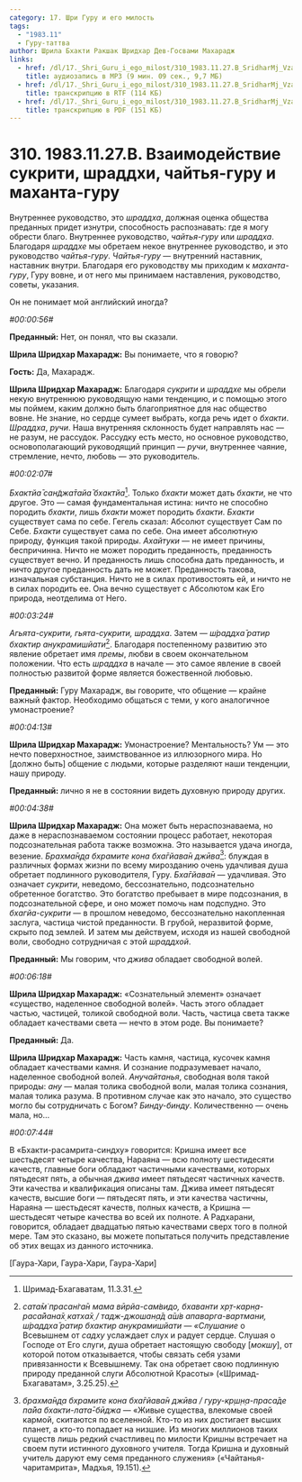 ```yaml
---
category: 17. Шри Гуру и его милость
tags:
  - "1983.11"
  - Гуру-таттва
author: Шрила Бхакти Ракшак Шридхар Дев-Госвами Махарадж
links:
  - href: /dl/17._Shri_Guru_i_ego_milost/310_1983.11.27.B_SridharMj_Vzaimodejstvie_sukriti_shraddhi_chajtja-guru_i_mahanta-guru.mp3
    title: аудиозапись в MP3 (9 мин. 09 сек., 9,7 МБ)
  - href: /dl/17._Shri_Guru_i_ego_milost/310_1983.11.27.B_SridharMj_Vzaimodejstvie_sukriti_shraddhi_chajtja-guru_i_mahanta-guru.rtf
    title: транскрипцию в RTF (114 КБ)
  - href: /dl/17._Shri_Guru_i_ego_milost/310_1983.11.27.B_SridharMj_Vzaimodejstvie_sukriti_shraddhi_chajtja-guru_i_mahanta-guru.pdf
    title: транскрипцию в PDF (151 КБ)
---
```


# 310. 1983.11.27.B. Взаимодействие сукрити, шраддхи, чайтья-гуру и маханта-гуру

Внутреннее руководство, это *шраддха*, должная оценка общества преданных придет изнутри, способность распознавать: где я могу обрести благо. Внутреннее руководство, *чайтья-гуру* или *шраддха*. Благодаря *шраддхе* мы обретаем некое внутреннее руководство, и это руководство *чайтья-гуру*. *Чайтья-гуру* — внутренний наставник, наставник внутри. Благодаря его руководству мы приходим к *маханта-гуру*, Гуру вовне, и от него мы принимаем наставления, руководство, советы, указания.

Он не понимает мой английский иногда?

*#00:00:56#*

**Преданный:** Нет, он понял, что вы сказали.

**Шрила Шридхар Махарадж:** Вы понимаете, что я говорю?

**Гость:** Да, Махарадж.

**Шрила Шридхар Махарадж:** Благодаря *сукрити* и *шраддхе* мы обрели некую внутреннюю руководящую нами тенденцию, и с помощью этого мы поймем, каким должно быть благоприятное для нас общество вовне. Не знание, но сердце сумеет выбрать, когда речь идет о *бхакти*. *Шраддха*, *ручи*. Наша внутренняя склонность будет направлять нас — не разум, не рассудок. Рассудку есть место, но основное руководство, основополагающий руководящий принцип — *ручи*, внутреннее чаяние, стремление, нечто, любовь — это руководитель.

*#00:02:07#*

*Бхактйа̄ сан̃джа̄тайа̄ бхактйа*[^_ftn1]. Только *бхакти* может дать *бхакти*, не что другое. Это — самая фундаментальная истина: ничто не способно породить *бхакти*, лишь *бхакти* может породить *бхакти*. *Бхакти* существует сама по себе. Гегель сказал: Абсолют существует Сам по Себе. *Бхакти* существует сама по себе. Она имеет абсолютную природу, функция такой природы. *Ахайтуки* — не имеет причины, беспричинна. Ничто не может породить преданность, преданность существует вечно. И преданность лишь способна дать преданность, и ничто другое преданность дать не может. Преданность такова, изначальная субстанция. Ничто не в силах противостоять ей, и ничто не в силах породить ее. Она вечно существует с Абсолютом как Его природа, неотделима от Него.

*#00:03:24#*

*Агьята-сукрити, гьята-сукрити, шраддха*. Затем — *ш́раддха̄ ратир бхактир анукрамишйати*[^_ftn2]. Благодаря постепенному развитию это явление обретает имя *премы*, любви в своем окончательном положении. Что есть *шраддха* в начале — это самое явление в своей полностью развитой форме является божественной любовью.

**Преданный:** Гуру Махарадж, вы говорите, что общение — крайне важный фактор. Необходимо общаться с теми, у кого аналогичное умонастроение?

*#00:04:13#*

**Шрила Шридхар Махарадж:** Умонастроение? Ментальность? Ум — это нечто поверхностное, заимствованное из иллюзорного мира. Но [должно быть] общение с людьми, которые разделяют наши тенденции, нашу природу.

**Преданный:** лично я не в состоянии видеть духовную природу других.

*#00:04:38#*

**Шрила Шридхар Махарадж:** Она может быть нераспознаваема, но даже в нераспознаваемом состоянии процесс работает, некоторая подсознательная работа также возможна. Это называется удача иногда, везение. *Брахма̄н̣д̣а бхрамите кона бха̄гйава̄н джӣва*[^_ftn3]: блуждая в различных формах жизни по всему мирозданию очень удачливая душа обретает подлинного руководителя, Гуру. *Бха̄гйава̄н* — удачливая. Это означает *сукрити*, неведомо, бессознательно, подсознательно обретенное богатство. Это богатство пребывает в мире подсознания, в подсознательной сфере, и оно может помочь нам подспудно. Это *бхагйа-сукрити* — в прошлом неведомо, бессознательно накопленная заслуга, частица чистой преданности. В грубой, неразвитой форме, скрыто под землей. И затем мы действуем, исходя из нашей свободной воли, свободно сотрудничая с этой *шраддхой*.

**Преданный:** Мы говорим, что *джива* обладает свободной волей.

*#00:06:18#*

**Шрила Шридхар Махарадж:** «Сознательный элемент» означает «существо, наделенное свободной волей». Часть этого обладает частью, частицей, толикой свободной воли. Часть, частица света также обладает качествами света — нечто в этом роде. Вы понимаете?

**Преданный:** Да.

**Шрила Шридхар Махарадж:** Часть камня, частица, кусочек камня обладает качествами камня. И сознание подразумевает начало, наделенное свободной волей. *Анучайтанья*, свободная воля такой природы: *ану* — малая толика свободной воли, малая толика сознания, малая толика разума. В противном случае как это начало, это существо могло бы сотрудничать с Богом? *Бинду-бинду*. Количественно — очень мала, но…

*#00:07:44#*

В «Бхакти-расамрита-синдху» говорится: Кришна имеет все шестьдесят четыре качества, Нараяна — всю полноту шестидесяти качеств, главные боги обладают частичными качествами, которых пятьдесят пять, а обычная *джива* имеет пятьдесят частичных качеств. Эти качества и квалификация описаны там. Джива имеет пятьдесят качеств, высшие боги — пятьдесят пять, и эти качества частичны, Нараяна — шестьдесят качеств, полных качеств, а Кришна — шестьдесят четыре качества во всей их полноте. А Радхарани, говорится, обладает двадцатью пятью качествами сверх того в полной мере. Там это сказано, вы можете попытаться получить представление об этих вещах из данного источника.

[Гаура-Хари, Гаура-Хари, Гаура-Хари]



[^_ftn1]: Шримад-Бхагаватам, 11.3.31.

[^_ftn2]: *сата̄м̇ прасан̇га̄н мама вӣрйа-сам̇видо, бхаванти хр̣т-карн̣а-раса̄йана̄х̣ катха̄х̣ / тадж-джошан̣а̄д а̄ш́в апаварга-вартмани, ш́раддха̄ ратир бхактир анукрамишйати — «Слушание* о Всевышнем от *садху* услаждает слух и радует сердце. Слушая о Господе от Его слуги, душа обретает настоящую свободу [*мокшу*], от которой потом отказывается, чтобы связать себя узами привязанности к Всевышнему. Так она обретает свою подлинную природу преданной слуги Абсолютной Красоты» («Шримад-Бхагаватам», 3.25.25).

[^_ftn3]: *брахма̄н̣д̣а бхрамите кона бха̄гйава̄н джӣва / гуру-кр̣ш̣н̣а-праса̄де па̄йа бхакти-лата̄-бӣджа* — «Живые существа, влекомые своей кармой, скитаются по вселенной. Кто-то из них достигает высших планет, а кто-то попадает на низшие. Из многих миллионов таких существ лишь редкий счастливец по милости Кришны встречает на своем пути истинного духовного учителя. Тогда Кришна и духовный учитель даруют ему семя преданного служения» («Чайтанья-чаритамрита», Мадхья, 19.151).

